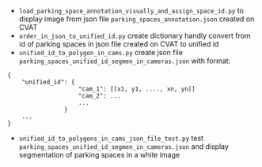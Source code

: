 + ```load_parking_space_annotation_visually_and_assign_space_id.py``` to display image from json file ```parking_spaces_annotation.json``` created on CVAT
+ ```order_in_json_to_unified_id.py``` create dictionary handly convert from id of parking spaces in json file created on CVAT to unified id
+ ```unified_id_to_polygon_in_cams.py``` create json file ```parking_spaces_unified_id_segmen_in_cameras.json``` with format:
```
{
    "unified_id": {
                    "cam_1": [[x1, y1, ...., xn, yn]]
                    "cam_2": ...
                    ...
                }
    ...
}
```
+ ```unified_id_to_polygons_in_cams_json_file_test.py``` test ```parking_spaces_unified_id_segmen_in_cameras.json``` and display segmentation of parking spaces in a white image